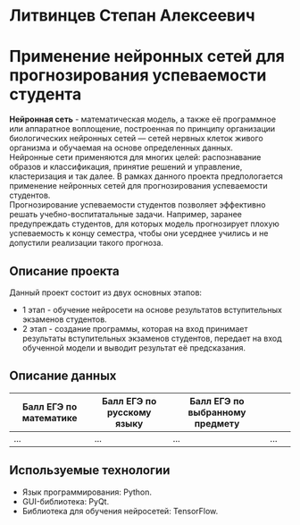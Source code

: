 # Литвинцев Степан Алексеевич
# Применение нейронных сетей для прогнозирования успеваемости студента
  <b>Нейронная сеть</b> - математическая модель, а также её программное или аппаратное воплощение, построенная по принципу организации биологических нейронных сетей — сетей нервных клеток живого организма и обучаемая на основе определенных данных.
</br>
  Нейронные сети применяются для многих целей: распознавание образов и классификация, принятие решений и управление, кластеризация и так далее. В рамках данного проекта предпологается применение нейронных сетей для прогнозирования успеваемости студентов.
</br>
  Прогнозирование успеваемости студентов позволяет эффективно решать учебно-воспитатальные задачи. Например, заранее предупреждать студентов, для которых модель прогнозирует плохую успеваемость к концу семестра, чтобы они усерднее учились и не допустили реализации такого прогноза.
## Описание проекта
Данный проект состоит из двух основных этапов:
- 1 этап - обучение нейросети на основе результатов вступительных экзаменов студентов.
- 2 этап - создание программы, которая на вход принимает результаты вступительных экзаменов студентов, передает на вход обученной модели и выводит результат её предсказания.
## Описание данных
|Балл ЕГЭ по математике|Балл ЕГЭ по русскому языку|Балл ЕГЭ по выбранному предмету|||
|----------------------|--------------------------|-------------------------------|---|-------------------------|
|...                   |...                       |...                            |...|                         |  
## Используемые технологии
- Язык программирования: Python.
- GUI-библиотека: PyQt.
- Библиотека для обучения нейросетей: TensorFlow.
